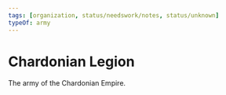 ```yaml
---
tags: [organization, status/needswork/notes, status/unknown]
typeOf: army
---
```


# Chardonian Legion

The army of the Chardonian Empire.